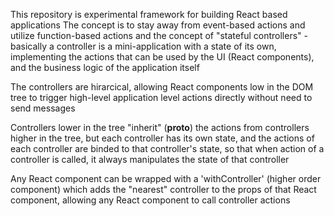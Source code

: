 This repository is experimental framework for building React based applications
The concept is to stay away from event-based actions and utilize function-based
actions and the concept of "stateful controllers" - basically a controller
is a mini-application with a state of its own, implementing the actions that
can be used by the UI (React components), and the business logic of the
application itself


The controllers are hirarcical, allowing React components low in the DOM tree
to trigger high-level application level actions directly without need to send
messages

Controllers lower in the tree "inherit" (__proto__) the actions from 
controllers higher in the tree, but each controller has its own state, and the
actions of each controller are binded to that controller's state, so that when
action of a controller is called, it always manipulates the state of that
controller

Any React component can be wrapped with a 'withController' (higher order
component) which adds the "nearest" controller to the props of that React
component, allowing any React component to call controller actions

